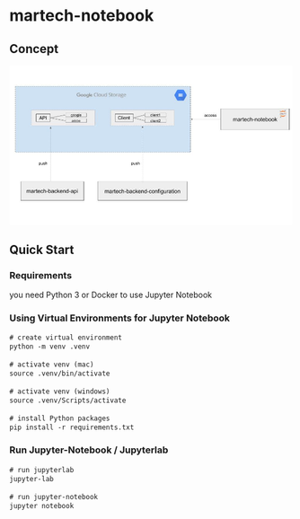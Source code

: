 # martech-notebook

## Concept
![Alt text](/pix/project_structure_new.jpg)


## Quick Start

### Requirements

you need Python 3 or Docker to use Jupyter Notebook

### Using Virtual Environments for Jupyter Notebook

```
# create virtual environment
python -m venv .venv

# activate venv (mac)
source .venv/bin/activate

# activate venv (windows)
source .venv/Scripts/activate

# install Python packages 
pip install -r requirements.txt
```

### Run Jupyter-Notebook / Jupyterlab

```
# run jupyterlab
jupyter-lab

# run jupyter-notebook
jupyter notebook
```
